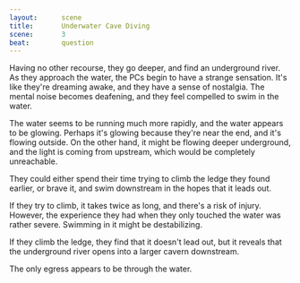 ```yaml
---
layout:      scene
title:       Underwater Cave Diving
scene:       3
beat:        question
---
```



Having no other recourse, they go deeper, and find an underground river.
As they approach the water, the PCs begin to have a strange sensation.
It's like they're dreaming awake, and they have a sense of nostalgia.
The mental noise becomes deafening, and they feel compelled to swim in the water.

The water seems to be running much more rapidly, and the water appears to be glowing.
Perhaps it's glowing because they're near the end, and it's flowing outside.
On the other hand, it might be flowing deeper underground,
and the light is coming from upstream, which would be completely unreachable.

They could either spend their time trying to climb the ledge they found earlier,
or brave it, and swim downstream in the hopes that it leads out.

If they try to climb, it takes twice as long, and there's a risk of injury.
However, the experience they had when they only touched the water was rather severe.
Swimming in it might be destabilizing.

If they climb the ledge, they find that it doesn't lead out,
but it reveals that the underground river opens into a larger cavern downstream.

The only egress appears to be through the water.






